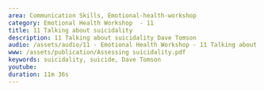 ```yaml
---
area: Communication Skills, Emotional-health-workshop
category: Emotional Health Workshop  - 11
title: 11 Talking about suicidality
description: 11 Talking about suicidality Dave Tomson 
audio: /assets/audio/11 - Emotional Health Workshop - 11 Talking about suicidality Dave Tomson - MQ.mp3
www: /assets/publication/Assessing suicidality.pdf
keywords: suicidality, suicide, Dave Tomson 
youtube: 
duration: 11m 36s
--- 
```

